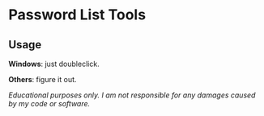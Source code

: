 # Password List Tools
## Usage
**Windows**: just doubleclick.


**Others**: figure it out.





_Educational purposes only. I am not responsible for any damages caused by my code or software._
